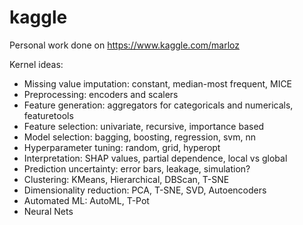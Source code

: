 # kaggle
Personal work done on https://www.kaggle.com/marloz

Kernel ideas:
* Missing value imputation: constant, median-most frequent, MICE
* Preprocessing: encoders and scalers
* Feature generation: aggregators for categoricals and numericals, featuretools 
* Feature selection: univariate, recursive, importance based
* Model selection: bagging, boosting, regression, svm, nn
* Hyperparameter tuning: random, grid, hyperopt
* Interpretation: SHAP values, partial dependence, local vs global
* Prediction uncertainty: error bars, leakage, simulation?
* Clustering: KMeans, Hierarchical, DBScan, T-SNE
* Dimensionality reduction: PCA, T-SNE, SVD, Autoencoders
* Automated ML: AutoML, T-Pot
* Neural Nets
